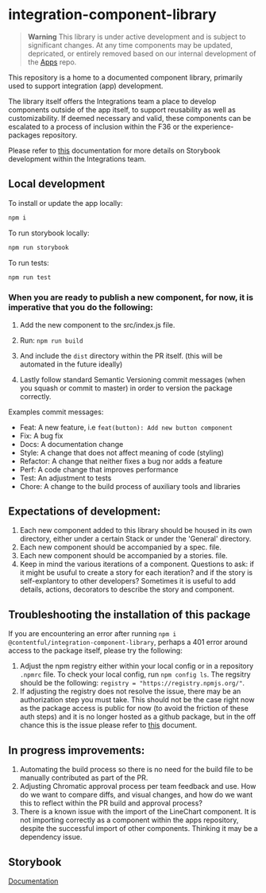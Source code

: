 # integration-component-library

> **Warning**
> This library is under active development and is subject to significant changes. At any time components may be updated, depricated, or entirely removed based on our internal development of the [Apps](https://github.com/contentful/apps) repo.

This repository is a home to a documented component library, primarily used to support integration (app) development.

The library itself offers the Integrations team a place to develop components outside of the app itself, to support reusability as well as customizability. If deemed necessary and valid, these components can be escalated to a process of inclusion within the F36 or the experience-packages repository.

Please refer to [this](https://contentful.atlassian.net/wiki/spaces/ECO/pages/4206232072/Storybook+processes+and+expectations+of+use+on+the+Integrations+team) documentation for more details on Storybook development within the Integrations team.

## Local development

To install or update the app locally:

```sh
npm i
```

To run storybook locally:

```sh
npm run storybook
```

To run tests:

```sh
npm run test
```

### When you are ready to publish a new component, for now, it is imperative that you do the following:

1. Add the new component to the src/index.js file.

2. Run: `npm run build`

3. And include the `dist` directory within the PR itself. (this will be automated in the future ideally)

4. Lastly follow standard Semantic Versioning commit messages (when you squash or commit to master) in order to version the package correctly.

Examples commit messages:

- Feat: A new feature, i.e `feat(button): Add new button component`
- Fix: A bug fix
- Docs: A documentation change
- Style: A change that does not affect meaning of code (styling)
- Refactor: A change that neither fixes a bug nor adds a feature
- Perf: A code change that improves performance
- Test: An adjustment to tests
- Chore: A change to the build process of auxiliary tools and libraries

## Expectations of development:

1. Each new component added to this library should be housed in its own directory, either under a certain Stack or under the 'General' directory.
2. Each new component should be accompanied by a spec. file.
3. Each new component should be accompanied by a stories. file.
4. Keep in mind the various iterations of a component. Questions to ask: if it might be usuful to create a story for each iteration? and if the story is self-explantory to other developers? Sometimes it is useful to add details, actions, decorators to describe the story and component.

## Troubleshooting the installation of this package

If you are encountering an error after running `npm i @contentful/integration-component-library`, perhaps a 401 error around access to the package itself, please try the following:

1. Adjust the npm registry either within your local config or in a repository `.npmrc` file. To check your local config, run `npm config ls`. The regsitry should be the following:
   `registry = "https://registry.npmjs.org/"`.
2. If adjusting the registry does not resolve the issue, there may be an authorization step you must take. This should not be the case right now as the package access is public for now (to avoid the friction of these auth steps) and it is no longer hosted as a github package, but in the off chance this is the issue please refer to [this](https://docs.github.com/en/packages/working-with-a-github-packages-registry/working-with-the-npm-registry#authenticating-with-a-personal-access-token) document.

## In progress improvements:

1. Automating the build process so there is no need for the build file to be manually contributed as part of the PR.
2. Adjusting Chromatic approval process per team feedback and use. How do we want to compare diffs, and visual changes, and how do we want this to reflect within the PR build and approval process?
3. There is a known issue with the import of the LineChart component. It is not importing correctly as a component within the apps repository, despite the successful import of other components. Thinking it may be a dependency issue.

## Storybook

[Documentation](https://storybook.js.org/docs/react/get-started/why-storybook)
